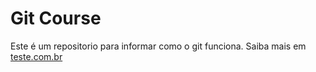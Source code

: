 # Git Course
Este é um repositorio para informar como o git funciona.
Saiba mais em [teste.com.br](www.teste.com.br)
